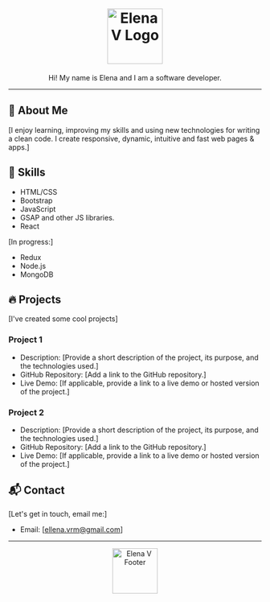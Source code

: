 <h1 align="center">
  <img src="https://cdn.glitch.global/4f4ca6cb-e192-4a83-b4e1-606f907793c8/blue3.png?v=1678478885645" alt="Elena V Logo" width="110px">
</h1>

<p align="center">Hi! My name is Elena and I am a software developer.</p>

---

## 📖 About Me

[I enjoy learning, improving my skills and using new technologies for writing a clean code. I create responsive, dynamic, intuitive and fast web pages & apps.]

## 💼 Skills


- HTML/CSS
- Bootstrap
- JavaScript
- GSAP and other JS libraries.
- React

[In progress:]

- Redux
- Node.js
- MongoDB

## 🔥 Projects

[I've created some cool projects]

### Project 1

- Description: [Provide a short description of the project, its purpose, and the technologies used.]
- GitHub Repository: [Add a link to the GitHub repository.]
- Live Demo: [If applicable, provide a link to a live demo or hosted version of the project.]

### Project 2

- Description: [Provide a short description of the project, its purpose, and the technologies used.]
- GitHub Repository: [Add a link to the GitHub repository.]
- Live Demo: [If applicable, provide a link to a live demo or hosted version of the project.]

## 📬 Contact

[Let's get in touch, email me:]

- Email: [ellena.vrm@gmail.com]


---

<p align="center">
  <img src="https://cdn.glitch.global/4f4ca6cb-e192-4a83-b4e1-606f907793c8/blue3.png?v=1678478885645" alt="Elena V Footer" width='90px'>
</p>

